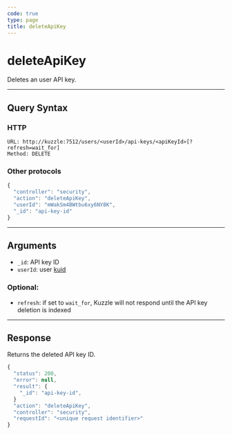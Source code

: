 ```yaml
---
code: true
type: page
title: deleteApiKey
---
```


# deleteApiKey

Deletes an user API key.

---

## Query Syntax

### HTTP

```http
URL: http://kuzzle:7512/users/<userId>/api-keys/<apiKeyId>[?refresh=wait_for]
Method: DELETE
```

### Other protocols

```js
{
  "controller": "security",
  "action": "deleteApiKey",
  "userId": "mWakSm4BWtbu6xy6NY8K",
  "_id": "api-key-id"
}
```

---

## Arguments

- `_id`: API key ID
- `userId`: user [kuid](/core/2/guides/kuzzle-depth/authentication#the-kuzzle-user-identifier)

### Optional:

- `refresh`: if set to `wait_for`, Kuzzle will not respond until the API key deletion is indexed

---

## Response

Returns the deleted API key ID.

```js
{
  "status": 200,
  "error": null,
  "result": {
    "_id": "api-key-id",
  }
  "action": "deleteApiKey",
  "controller": "security",
  "requestId": "<unique request identifier>"
}
```
